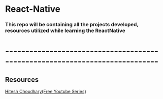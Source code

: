 # React-Native

### This repo will be containing all the projects developed, resources utilized while learning the ReactNative


# ----------------------------------------------------------------------------

## Resources
[Hitesh Choudhary(Free Youtube Series)](https://youtube.com/playlist?list=PLRAV69dS1uWSjBBJ-egNNOd4mdblt1P4c)
